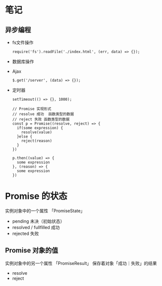 # 笔记 

## 异步编程
* fs文件操作
  ```
  require('fs').readFile('./index.html', (err, data) => {});
  ```
* 数据库操作
* Ajax
  ```
  $.get('/server', (data) => {});
  ```
* 定时器
  ```
  setTimeout(() => {}, 1000);
  ```

  ```
  // Promise 实现形式
  // resolve 成功  函数类型的数据
  // reject 失败 函数类型的数据
  const p = Promise((resolve, reject) => {
    if(some expression) {
      resolve(value)
    }else {
      reject(reason)
    }
  })

  p.then((value) => {
    some expression
  }, (reason) => {
    some expression
  })
  ```

# Promise 的状态
实例对象中的一个属性 「PromiseState」
* pending 未决（初始状态）
* resolved / fullfilled 成功
* rejected 失败

## Promise 对象的值
实例对象中的另一个属性 「PromiseResult」
保存着对象「成功｜失败」的结果
* resolve
* reject